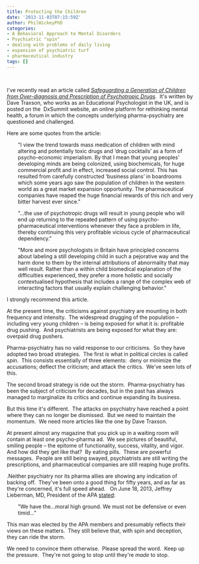 ```yaml
---
title: Protecting the Children
date: '2013-11-03T07:15:59Z'
author: PhilHickeyPhD
categories:
- A Behavioral Approach to Mental Disorders
- Psychiatric "spin"
- dealing with problems of daily living
- expansion of psychiatric turf
- pharmaceutical industry
tags: []
---
```


&nbsp;

I've recently read an article called <i><a href="http://dxsummit.org/archives/1636">Safeguarding a Generation of Children from Over-diagnosis and Prescription of Psychotropic Drugs</a>.</i>  It's written by Dave Traxson, who works as an Educational Psychologist in the UK, and is posted on the  DxSummit website, an online platform for rethinking mental health, a forum in which the concepts underlying pharma-psychiatry are questioned and challenged.

Here are some quotes from the article:
<p style="padding-left: 30px;">"I view the trend towards mass medication of children with mind altering and potentially toxic drugs and ‘drug cocktails’ as a form of psycho-economic imperialism. By that I mean that young peoples’ developing minds are being colonized, using biochemicals, for huge commercial profit and in effect, increased social control. This has resulted from carefully constructed ‘business plans’ in boardrooms which some years ago saw the population of children in the western world as a great market expansion opportunity. The pharmaceutical companies have reaped the huge financial rewards of this rich and very bitter harvest ever since."</p>
<p style="padding-left: 30px;">"…the use of psychotropic drugs will result in young people who will end up returning to the repeated pattern of using psycho-pharmaceutical interventions whenever they face a problem in life, thereby continuing this very profitable vicious cycle of pharmaceutical dependency."</p>
<p style="padding-left: 30px;">"More and more psychologists in Britain have principled concerns about labeling a still developing child in such a pejorative way and the harm done to them by the internal attributions of abnormality that may well result. Rather than a within child biomedical explanation of the difficulties experienced, they prefer a more holistic and socially contextualised hypothesis that includes a range of the complex web of interacting factors that usually explain challenging behavior."</p>
I strongly recommend this article.

At the present time, the criticisms against psychiatry are mounting in both frequency and intensity.  The widespread drugging of the population – including very young children – is being exposed for what it is: profitable drug pushing.  And psychiatrists are being exposed for what they are: overpaid drug pushers.

Pharma-psychiatry has no valid response to our criticisms.  So they have adopted two broad strategies.  The first is what in political circles is called <i>spin</i>.  This consists essentially of three elements:  deny or minimize the accusations; deflect the criticism; and attack the critics.  We've seen lots of this.

The second broad strategy is ride out the storm.  Pharma-psychiatry has been the subject of criticism for decades, but in the past has always managed to marginalize its critics and continue expanding its business.

But this time it's different.  The attacks on psychiatry have reached a point where they can no longer be dismissed.  But we need to maintain the momentum.  We need more articles like the one by Dave Traxson.

At present almost any magazine that you pick up in a waiting room will contain at least one psycho-pharma ad.  We see pictures of beautiful, smiling people – the epitome of functionality, success, vitality, and vigor.  And how did they get like that?  By eating pills.  These are powerful messages.  People are still being swayed, psychiatrists are still writing the prescriptions, and pharmaceutical companies are still reaping huge profits.

.Neither psychiatry nor its pharma allies are showing any indication of backing off.  They've been onto a good thing for fifty years, and as far as they're concerned, it's full speed ahead.   On June 18, 2013, Jeffrey Lieberman, MD, President of the APA <a href="http://www.psychiatryonline.org/newsArticle.aspx?articleid=1698974">stated</a>:
<p style="padding-left: 30px;">"We have the…moral high ground. We must not be defensive or even timid…"</p>
This man was elected by the APA members and presumably reflects their views on these matters.  They still believe that, with spin and deception, they can ride the storm.

We need to convince them otherwise.  Please spread the word.  Keep up the pressure.  They're not going to stop until they're <i>made</i> to stop.